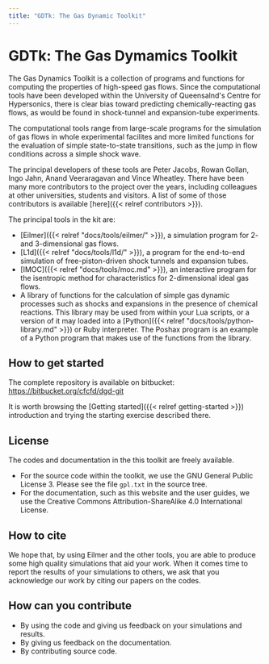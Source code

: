```yaml
---
title: "GDTk: The Gas Dynamic Toolkit"
---
```


# GDTk: The Gas Dymamics Toolkit

The Gas Dynamics Toolkit is a collection of programs and functions for
computing the properties of high-speed gas flows.
Since the computational tools have been developed within the University of Queensalnd's
Centre for Hypersonics, there is clear bias toward predicting chemically-reacting gas flows,
as would be found in shock-tunnel and expansion-tube experiments.

The computational tools range from large-scale programs for the simulation
of gas flows in whole experimental facilites
and more limited functions for the evaluation of simple state-to-state transitions,
such as the jump in flow conditions across a simple shock wave.

The principal developers of these tools are Peter Jacobs, Rowan Gollan,
Ingo Jahn, Anand Veeraragavan and Vince Wheatley.
There have been many more contributors to the project over the years,
including colleagues at other universities, students and visitors.
A list of some of those contributors is available [here]({{< relref contributors >}}).

The principal tools in the kit are:
+ [Eilmer]({{< relref "docs/tools/eilmer/" >}}),
  a simulation program for 2- and 3-dimensional gas flows.
+ [L1d]({{< relref "docs/tools/l1d/" >}}),
  a program for the end-to-end simulation of free-piston-driven shock tunnels
  and expansion tubes.
+ [IMOC]({{< relref "docs/tools/moc.md" >}}),
  an interactive program for the isentropic method for characteristics
  for 2-dimensional ideal gas flows.
+ A library of functions for the calculation of simple gas dynamic processes
  such as shocks and expansions in the presence of chemical reactions.
  This library may be used from within your Lua scripts,
  or a version of it may loaded into
  a [Python]({{< relref "docs/tools/python-library.md" >}}) or
  Ruby interpreter.
  The Poshax program is an example of a Python program that makes use of the functions
  from the library.


## How to get started
The complete repository is available on bitbucket: https://bitbucket.org/cfcfd/dgd-git

It is worth browsing the [Getting started]({{< relref getting-started >}}) introduction
and trying the starting exercise described there.


## License
The codes and documentation in the this toolkit are freely available.
+ For the source code within the toolkit, we use the GNU General Public License 3.
Please see the file `gpl.txt` in the source tree.
+ For the documentation, such as this website and the user guides,
we use the Creative Commons Attribution-ShareAlike 4.0 International License.


## How to cite
We hope that, by using Eilmer and the other tools,
you are able to produce some high quality simulations that aid your work.
When it comes time to report the results of your simulations to others,
we ask that you acknowledge our work by citing our papers on the codes.


## How can you contribute
+ By using the code and giving us feedback on your simulations
  and results.
+ By giving us feedback on the documentation.
+ By contributing source code.


